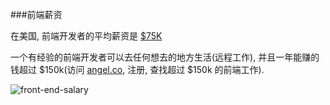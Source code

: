 ###前端薪资

在美国, 前端开发者的平均薪资是 [$75K](http://www.glassdoor.com/Salaries/front-end-web-developer-salary-SRCH_KO0,23.htm)

一个有经验的前端开发者可以去任何想去的地方生活(远程工作), 并且一年能赚的钱超过 $150k(访问 [angel.co](https://angel.co/jobs), 注册, 查找超过 $150k 的前端工作).

![front-end-salary](https://raw.githubusercontent.com/dwqs/fedHandlebook/master/images/front-end-salary.png)
